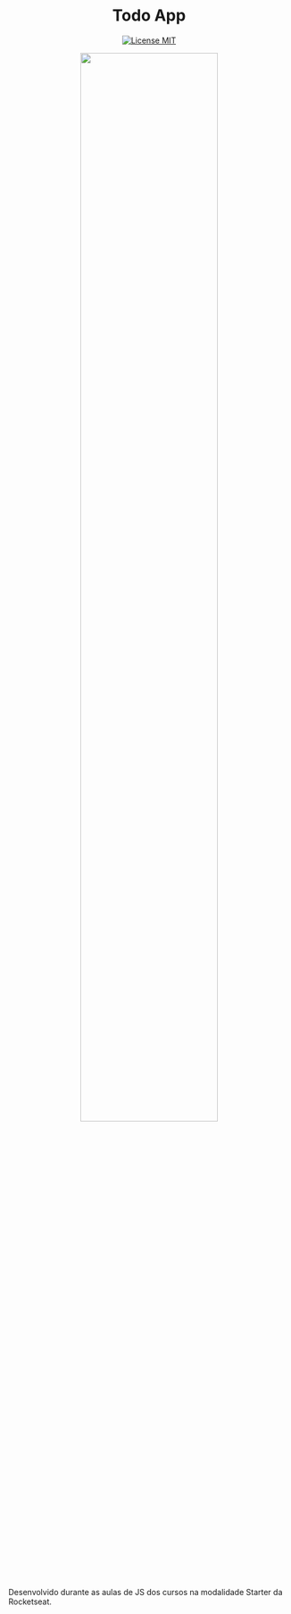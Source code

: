 <h1 align="center">
Todo App
</h1>

<p align="center">
  <a href="https://opensource.org/licenses/MIT">
    <img src="https://img.shields.io/badge/License-MIT-blue.svg" alt="License MIT">
  </a>
</p>

<p align="center">
    <img width="70%" src="https://user-images.githubusercontent.com/48728541/84833307-6ab82700-b005-11ea-98f5-8e9f875e5185.png" >
</p>

Desenvolvido durante as aulas de JS dos cursos na modalidade Starter da Rocketseat.
